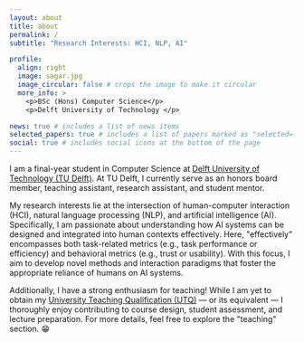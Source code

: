 ```yaml
---
layout: about
title: about
permalink: /
subtitle: "Research Interests: HCI, NLP, AI"

profile:
  align: right
  image: sagar.jpg
  image_circular: false # crops the image to make it circular
  more_info: >
    <p>BSc (Hons) Computer Science</p>
    <p>Delft University of Technology </p>

news: true # includes a list of news items
selected_papers: true # includes a list of papers marked as "selected={true}"
social: true # includes social icons at the bottom of the page
---
```


I am a final-year student in Computer Science at [Delft University of Technology (TU Delft)](https://www.tudelft.nl/en/). At TU Delft, I currently serve as an honors board member, teaching assistant, research assistant, and student mentor.

My research interests lie at the intersection of human-computer interaction (HCI), natural language processing (NLP), and artificial intelligence (AI). Specifically, I am passionate about understanding how AI systems can be designed and integrated into human contexts effectively. Here, "effectively" encompasses both task-related metrics (e.g., task performance or efficiency) and behavioral metrics (e.g., trust or usability). With this focus, I aim to develop novel methods and interaction paradigms that foster the appropriate reliance of humans on AI systems.

Additionally, I have a strong enthusiasm for teaching! While I am yet to obtain my [University Teaching Qualification (UTQ)](https://www.tudelft.nl/teaching-support/training-events/university-teaching-qualification-utq-bko) — or its equivalent — I thoroughly enjoy contributing to course design, student assessment, and lecture preparation. For more details, feel free to explore the "teaching" section. :grin: